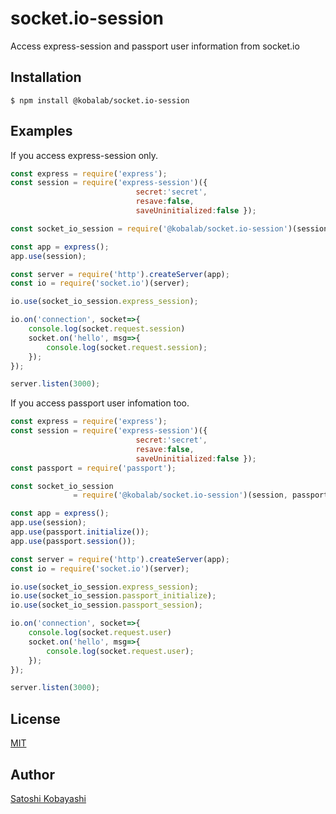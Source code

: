 # socket.io-session

Access express-session and passport user information from socket.io

## Installation
```shell
$ npm install @kobalab/socket.io-session
```

## Examples

If you access express-session only.

```javascript
const express = require('express');
const session = require('express-session')({
                            secret:'secret',
                            resave:false,
                            saveUninitialized:false });

const socket_io_session = require('@kobalab/socket.io-session')(session);

const app = express();
app.use(session);

const server = require('http').createServer(app);
const io = require('socket.io')(server);

io.use(socket_io_session.express_session);

io.on('connection', socket=>{
    console.log(socket.request.session)
    socket.on('hello', msg=>{
        console.log(socket.request.session);
    });
});

server.listen(3000);
```

If you access passport user infomation too.

```javascript
const express = require('express');
const session = require('express-session')({
                            secret:'secret',
                            resave:false,
                            saveUninitialized:false });
const passport = require('passport');

const socket_io_session
              = require('@kobalab/socket.io-session')(session, passport);

const app = express();
app.use(session);
app.use(passport.initialize());
app.use(passport.session());

const server = require('http').createServer(app);
const io = require('socket.io')(server);

io.use(socket_io_session.express_session);
io.use(socket_io_session.passport_initialize);
io.use(socket_io_session.passport_session);

io.on('connection', socket=>{
    console.log(socket.request.user)
    socket.on('hello', msg=>{
        console.log(socket.request.user);
    });
});

server.listen(3000);
```

## License
[MIT](https://github.com/kobalab/socket.io-session/blob/master/LICENSE)

## Author
[Satoshi Kobayashi](https://github.com/kobalab)
